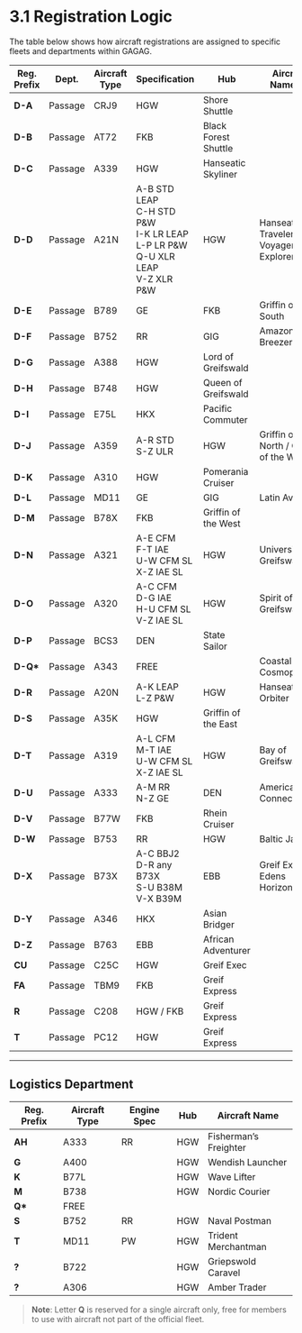 # 3.1 Registration Logic

The table below shows how aircraft registrations are assigned to specific fleets and departments within GAGAG.

| Reg. Prefix | Dept.   | Aircraft Type | Specification                                                                           | Hub                  | Aircraft Name(s)                            |
|-------------|---------|---------------|-----------------------------------------------------------------------------------------|----------------------|---------------------------------------------|
| **D-A**     | Passage | CRJ9          | HGW                                                                                     | Shore Shuttle        |
| **D-B**     | Passage | AT72          | FKB                                                                                     | Black Forest Shuttle |
| **D-C**     | Passage | A339          | HGW                                                                                     | Hanseatic Skyliner   |
| **D-D**     | Passage | A21N          | A-B STD LEAP<br>C-H STD P&W<br>I-K LR LEAP<br>L-P LR P&W<br>Q-U XLR LEAP<br>V-Z XLR P&W | HGW                  | Hanseatic Traveler / Voyager / Explorer     |
| **D-E**     | Passage | B789          | GE                                                                                      | FKB                  | Griffin of the South                        |
| **D-F**     | Passage | B752          | RR                                                                                      | GIG                  | Amazon Breezer                              |
| **D-G**     | Passage | A388          | HGW                                                                                     | Lord of Greifswald   |
| **D-H**     | Passage | B748          | HGW                                                                                     | Queen of Greifswald  |
| **D-I**     | Passage | E75L          | HKX                                                                                     | Pacific Commuter     |
| **D-J**     | Passage | A359          | A-R STD<br>S-Z ULR                                                                      | HGW                  | Griffin of the North / Griffin of the World |
| **D-K**     | Passage | A310          | HGW                                                                                     | Pomerania Cruiser    |
| **D-L**     | Passage | MD11          | GE                                                                                      | GIG                  | Latin Avigator                              |
| **D-M**     | Passage | B78X          | FKB                                                                                     | Griffin of the West  |
| **D-N**     | Passage | A321          | A-E CFM<br>F-T IAE<br>U-W CFM SL<br>X-Z IAE SL                                          | HGW                  | University of Greifswald                    |
| **D-O**     | Passage | A320          | A-C CFM<br>D-G IAE<br>H-U CFM SL<br>V-Z IAE SL                                          | HGW                  | Spirit of Greifswald                        |
| **D-P**     | Passage | BCS3          | DEN                                                                                     | State Sailor         |
| **D-Q\***   | Passage | A343          | FREE                                                                                    |                      | Coastal Cosmopolitan                        |
| **D-R**     | Passage | A20N          | A-K LEAP<br>L-Z P&W                                                                     | HGW                  | Hanseatic Orbiter                           |
| **D-S**     | Passage | A35K          | HGW                                                                                     | Griffin of the East  |
| **D-T**     | Passage | A319          | A-L CFM<br>M-T IAE<br>U-W CFM SL<br>X-Z IAE SL                                          | HGW                  | Bay of Greifswald                           |
| **D-U**     | Passage | A333          | A-M RR<br>N-Z GE                                                                        | DEN                  | American Connector                          |
| **D-V**     | Passage | B77W          | FKB                                                                                     | Rhein Cruiser        |
| **D-W**     | Passage | B753          | RR                                                                                      | HGW                  | Baltic Javelot                              |
| **D-X**     | Passage | B73X          | A-C BBJ2<br>D-R any B73X<br>S-U B38M<br>V-X B39M                                        | EBB                  | Greif Exec / Edens Horizon                  |
| **D-Y**     | Passage | A346          | HKX                                                                                     | Asian Bridger        |
| **D-Z**     | Passage | B763          | EBB                                                                                     | African Adventurer   |
| **CU**      | Passage | C25C          | HGW                                                                                     | Greif Exec           |
| **FA**      | Passage | TBM9          | FKB                                                                                     | Greif Express        |
| **R**       | Passage | C208          | HGW / FKB                                                                               | Greif Express        |
| **T**       | Passage | PC12          | HGW                                                                                     | Greif Express        |

---

## Logistics Department

| Reg. Prefix | Aircraft Type | Engine Spec | Hub | Aircraft Name         |
|-------------|---------------|-------------|-----|-----------------------|
| **AH**      | A333          | RR          | HGW | Fisherman’s Freighter |
| **G**       | A400          |             | HGW | Wendish Launcher      |
| **K**       | B77L          |             | HGW | Wave Lifter           |
| **M**       | B738          |             | HGW | Nordic Courier        |
| **Q\***     | FREE          |             |     |                       |
| **S**       | B752          | RR          | HGW | Naval Postman         |
| **T**       | MD11          | PW          | HGW | Trident Merchantman   |
| **?**       | B722          |             | HGW | Griepswold Caravel    |
| **?**       | A306          |             | HGW | Amber Trader          |

> **Note**: Letter **Q** is reserved for a single aircraft only, free for members to use with aircraft not part of the official fleet.
